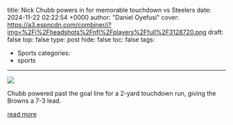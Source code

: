 title: Nick Chubb powers in for memorable touchdown vs Steelers
date: 2024-11-22 02:22:54 +0000
author: "Daniel Oyefusi"
cover: https://a3.espncdn.com/combiner/i?img=%2Fi%2Fheadshots%2Fnfl%2Fplayers%2Ffull%2F3128720.png
draft: false
top: false
type: post
hide: false
toc: false
tags:
  - Sports
categories:
  - sports
---

![](https://a3.espncdn.com/combiner/i?img=%2Fi%2Fheadshots%2Fnfl%2Fplayers%2Ffull%2F3128720.png)

Chubb powered past the goal line for a 2-yard touchdown run, giving the Browns a 7-3 lead.

[read more](https://www.espn.com/nfl/story/_/id/42532603/browns-rb-nick-chubb-powers-memorable-touchdown-vs-steelers)
